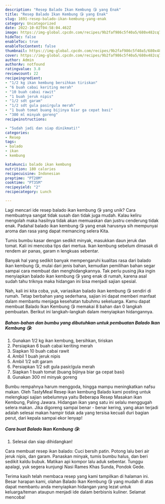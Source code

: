 ```yaml
---
description: "Resep Balado Ikan Kembung 😘 yang Enak"
title: "Resep Balado Ikan Kembung 😘 yang Enak"
slug: 1691-resep-balado-ikan-kembung-yang-enak
category: Uncategorized
date: 2022-10-02T04:58:04.462Z
image: https://img-global.cpcdn.com/recipes/9b2faf986c5f40a5/680x482cq70/balado-ikan-kembung-foto-resep-utama.jpg
hideToc: false
enableToc: true
enableTocContent: false
thumbnail: https://img-global.cpcdn.com/recipes/9b2faf986c5f40a5/680x482cq70/balado-ikan-kembung-foto-resep-utama.jpg
cover: https://img-global.cpcdn.com/recipes/9b2faf986c5f40a5/680x482cq70/balado-ikan-kembung-foto-resep-utama.jpg
author: Admin
authorAv: notfound
ratingvalue: 3.8
reviewcount: 22
recipeingredient:
- "1/2 kg ikan kembung bersihkan tiriskan"
- "6 buah cabai keriting merah"
- "10 buah cabai rawit"
- "1 buah jeruk nipis"
- "1/2 sdt garam"
- "1/2 sdt gula pasirgula merah"
- "1 buah tomat buang bijinya biar ga cepat basi"
- "300 ml minyak goreng"
recipeinstructions:

- "Sudah jadi dan siap dinikmati!"
categories:
- Resep
tags:
- balado
- ikan
- kembung

katakunci: balado ikan kembung 
nutrition: 180 calories
recipecuisine: Indonesian
preptime: "PT20M"
cooktime: "PT35M"
recipeyield: "2"
recipecategory: Lunch

---
```





Lagi mencari ide resep balado ikan kembung 😘 yang unik? Cara membuatnya sangat tidak susah dan tidak juga mudah. Kalau keliru mengolah maka hasilnya tidak akan memuaskan dan justru cenderung tidak enak. Padahal balado ikan kembung 😘 yang enak harusnya sih mempunyai aroma dan rasa yang dapat memancing selera Kita.





Tumis bumbu kasar dengan sedikit minyak, masukkan daun jeruk dan tomat. Kali ini mencoba tips dari mertua. Ikan kembung sebelum dimasak di rendem air panas, garam n lengkuas sebentar.

Banyak hal yang sedikit banyak mempengaruhi kualitas rasa dari balado ikan kembung 😘, mulai dari jenis bahan, kemudian pemilihan bahan segar sampai cara membuat dan menghidangkannya. Tak perlu pusing jika ingin menyiapkan balado ikan kembung 😘 yang enak di rumah, karena asal sudah tahu triknya maka hidangan ini bisa menjadi sajian spesial.






Nah, kali ini kita coba, yuk, variasikan balado ikan kembung 😘 sendiri di rumah. Tetap berbahan yang sederhana, sajian ini dapat memberi manfaat dalam membantu menjaga kesehatan tubuhmu sekeluarga. Kamu dapat membuat Balado Ikan Kembung 😘 memakai 8 bahan dan 0 langkah pembuatan. Berikut ini langkah-langkah dalam menyiapkan hidangannya.

<!--inarticleads1-->

##### Bahan-bahan dan bumbu yang dibutuhkan untuk pembuatan Balado Ikan Kembung 😘:

1. Gunakan 1/2 kg ikan kembung, bersihkan, tiriskan
1. Persiapkan 6 buah cabai keriting merah
1. Siapkan 10 buah cabai rawit
1. Ambil 1 buah jeruk nipis
1. Ambil 1/2 sdt garam
1. Persiapkan 1/2 sdt gula pasir/gula merah
1. Siapkan 1 buah tomat (buang bijinya biar ga cepat basi)
1. Gunakan 300 ml minyak goreng


Bumbu rempahnya harum menggoda, hingga mampu meningkatkan nafsu makan. Oleh TastyMeal Resep ikan kembung Balado kami posting untuk melengkapi sajian sebelumnya yaitu Beberapa Resep Masakan ikan Kembung, Paling Jawara. Hidangan ikan yang satu ini selalu menggugah selera makan. Jika digoreng sampai benar - benar kering, yang akan terjadi adalah selesai makan hampir tidak ada yang tersisa kecuali duri bagian perut, dari kepala sampai ekor lenyap! 

<!--inarticleads2-->

##### Cara buat Balado Ikan Kembung 😘:


1. Selesai dan siap dihidangkan!

Cara membuat resep ikan balado: Cuci bersih patin. Potong lalu beri air jeruk nipis, dan garam. Panaskan minyak, tumis bumbu halus, dan beri sedikit kaldu bubuk. Matikan api kompor lalu aduk sebentar. Tunggu apalagi, yuk segera kunjungi Nasi Rames Khas Sunda, Pondok Gede. 

Terima kasih telah membaca resep yang kami tampilkan di halaman ini. Besar harapan kami, olahan Balado Ikan Kembung 😘 yang mudah di atas dapat membantu anda menyiapkan hidangan yang lezat untuk keluarga/teman ataupun menjadi ide dalam berbisnis kuliner. Selamat mencoba!
